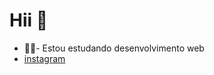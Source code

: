 # Hii 👋
   * 👨‍💻- Estou estudando desenvolvimento web
   * [instagram](https://www.instagram.com/daviiisousa18/)
